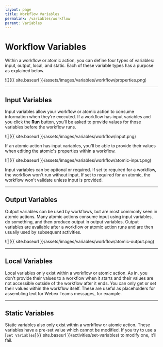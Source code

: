 ```yaml
---
layout: page
title: Workflow Variables
permalink: /variables/workflow
parent: Variables
---
```


# Workflow Variables
Within a workflow or atomic action, you can define four types of variables: input, output, local, and static. Each of these variable types has a purpose as explained below.

![]({{ site.baseurl }}/assets/images/variables/workflow/properties.png)

---

## Input Variables
Input variables allow your workflow or atomic action to consume information when they're executed. If a workflow has input variables and you click the **Run** button, you'll be asked to provide values for those variables before the workflow runs.

![]({{ site.baseurl }}/assets/images/variables/workflow/input.png)

If an atomic action has input variables, you'll be able to provide their values when editing the atomic's properties within a workflow.

![]({{ site.baseurl }}/assets/images/variables/workflow/atomic-input.png)

Input variables can be optional or required. If set to required for a workflow, the workflow won't run without input. If set to required for an atomic, the workflow won't validate unless input is provided.

---

## Output Variables
Output variables can be used by workflows, but are most commonly seen in atomic actions. Many atomic actions consume input using input variables, do something, and then produce output in output variables. Output variables are available after a workflow or atomic action runs and are then usually used by subsequent activities.

![]({{ site.baseurl }}/assets/images/variables/workflow/atomic-output.png)

---

## Local Variables
Local variables only exist within a workflow or atomic action. As in, you don't provide their values to a workflow when it starts and their values are not accessible outside of the workflow after it ends. You can only get or set their values within the workflow itself. These are useful as placeholders for assembling text for Webex Teams messages, for example.

---

## Static Variables
Static variables also only exist within a workflow or atomic action. These variables have a pre-set value which cannot be modified. If you try to use a [`Set Variables`]({{ site.baseurl }}/activities/set-variables) to modify one, it'll fail.
